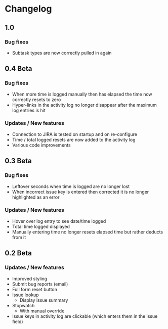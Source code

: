 # Changelog #
## 1.0 ##
### Bug fixes ###
* Subtask types are now correctly pulled in again

## 0.4 Beta ##
### Bug fixes ###
* When more time is logged manually then has elapsed the time now correctly resets to zero
* Hyper-links in the activity log no longer disappear after the maximum log entries is hit

### Updates / New features ###
* Connection to JIRA is tested on startup and on re-configure
* Time / total logged resets are now added to the activity log
* Various code improvements

## 0.3 Beta ##
### Bug fixes ###
* Leftover seconds when time is logged are no longer lost
* When incorrect issue key is entered then corrected it is no longer highlighted as an error

### Updates / New features ###
* Hover over log entry to see date/time logged
* Total time logged displayed
* Manually entering time no longer resets elapsed time but rather deducts from it

## 0.2 Beta ##
### Updates / New features ###
* Improved styling
* Submit bug reports (email)
* Full form reset button
* Issue lookup
    + Display issue summary
* Stopwatch
    + With manual override
* Issue keys in activity log are clickable (which enters them in the issue field)
